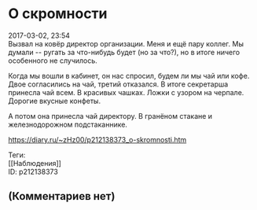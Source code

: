 О скромности
============

  
2017-03-02, 23:54  
 Вызвал на ковёр директор организации. Меня и ещё пару коллег. Мы думали -- ругать за что-нибудь будет (но за что?), но в итоге ничего особенного не случилось.   
   
 Когда мы вошли в кабинет, он нас спросил, будем ли мы чай или кофе. Двое согласились на чай, третий отказался. В итоге секретарша принесла чай всем. В красивых чашках. Ложки с узором на черпале. Дорогие вкусные конфеты.   
   
 А потом она принесла чай директору. В гранёном стакане и железнодорожном подстаканнике.   
  
<https://diary.ru/~zHz00/p212138373_o-skromnosti.htm>  
  
Теги:  
[[Наблюдения]]  
ID: p212138373  


(Комментариев нет)
------------------